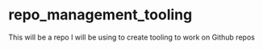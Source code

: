 # repo_management_tooling
This will be a repo I will be using to create tooling to work on Github repos
